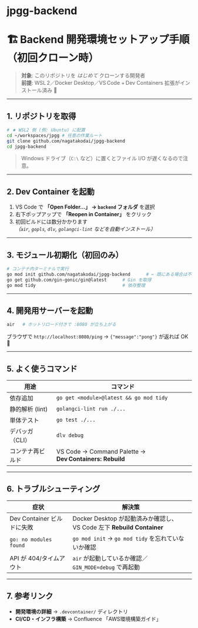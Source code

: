 # jpgg-backend

# 🏗️ Backend 開発環境セットアップ手順（初回クローン時）

> **対象**: このリポジトリを _はじめて_ クローンする開発者  
> **前提**: WSL 2／Docker Desktop／VS Code + Dev Containers 拡張がインストール済み 🐳

---

## 1. リポジトリを取得

```bash
# ★ WSL2 側 (例: Ubuntu) に配置
cd ~/workspaces/jpgg # 任意の作業ルート
git clone github.com/nagatakodai/jpgg-backend
cd jpgg-backend
```

> Windows ドライブ（`C:\` など）に置くとファイル I/O が遅くなるので注意。

---

## 2. Dev Container を起動

1. VS Code で **「Open Folder…」 → `backend` フォルダ** を選択  
2. 右下ポップアップで **「Reopen in Container」** をクリック  
3. 初回ビルドには数分かかります  
   *（`air`, `gopls`, `dlv`, `golangci‑lint` などを自動インストール）*

---

## 3. モジュール初期化（初回のみ）

```bash
# コンテナ内ターミナルで実行
go mod init github.com/nagatakodai/jpgg-backend      # ← 既にある場合は不要
go get github.com/gin-gonic/gin@latest      # Gin を取得
go mod tidy                                 # 依存整理
```

---

## 4. 開発用サーバーを起動

```bash
air   # ホットリロード付きで :8080 が立ち上がる
```

ブラウザで `http://localhost:8080/ping` → `{"message":"pong"}` が返れば OK 🎉

---

## 5. よく使うコマンド

| 用途                 | コマンド |
| -------------------- | -------- |
| 依存追加             | `go get <module>@latest && go mod tidy` |
| 静的解析 (lint)      | `golangci-lint run ./...` |
| 単体テスト           | `go test ./...` |
| デバッガ（CLI）      | `dlv debug` |
| コンテナ再ビルド      | VS Code → Command Palette → **Dev Containers: Rebuild** |

---

## 6. トラブルシューティング

| 症状                                   | 解決策 |
| -------------------------------------- | ------ |
| Dev Container ビルドに失敗             | Docker Desktop が起動済みか確認し、VS Code 左下 **Rebuild Container** |
| `go: no modules found`                 | `go mod init` → `go mod tidy` を忘れていないか確認 |
| API が 404/タイムアウト                | `air` が起動しているか確認／`GIN_MODE=debug` で再起動 |

---

## 7. 参考リンク

* **開発環境の詳細** → `.devcontainer/` ディレクトリ  
* **CI/CD・インフラ構築** → Confluence 「AWS環境構築ガイド」
